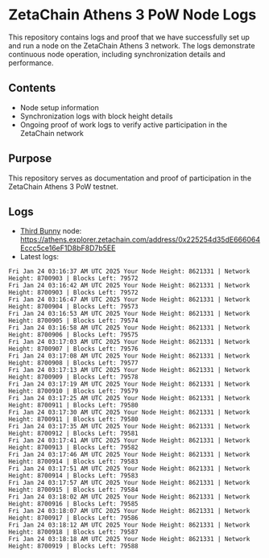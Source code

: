 # ZetaChain Athens 3 PoW Node Logs
This repository contains logs and proof that we have successfully set up and run a node on the ZetaChain Athens 3 network. The logs demonstrate continuous node operation, including synchronization details and performance.

## Contents
- Node setup information
- Synchronization logs with block height details
- Ongoing proof of work logs to verify active participation in the ZetaChain network

## Purpose
This repository serves as documentation and proof of participation in the ZetaChain Athens 3 PoW testnet.

## Logs

- [Third Bunny](https://thirdbunny.xyz/) node: https://athens.explorer.zetachain.com/address/0x225254d35dE666064Eccc5ce16eF1D8bF8D7b5EE
- Latest logs:
```
Fri Jan 24 03:16:37 AM UTC 2025 Your Node Height: 8621331 | Network Height: 8700903 | Blocks Left: 79572
Fri Jan 24 03:16:42 AM UTC 2025 Your Node Height: 8621331 | Network Height: 8700903 | Blocks Left: 79572
Fri Jan 24 03:16:47 AM UTC 2025 Your Node Height: 8621331 | Network Height: 8700904 | Blocks Left: 79573
Fri Jan 24 03:16:53 AM UTC 2025 Your Node Height: 8621331 | Network Height: 8700905 | Blocks Left: 79574
Fri Jan 24 03:16:58 AM UTC 2025 Your Node Height: 8621331 | Network Height: 8700906 | Blocks Left: 79575
Fri Jan 24 03:17:03 AM UTC 2025 Your Node Height: 8621331 | Network Height: 8700907 | Blocks Left: 79576
Fri Jan 24 03:17:08 AM UTC 2025 Your Node Height: 8621331 | Network Height: 8700908 | Blocks Left: 79577
Fri Jan 24 03:17:13 AM UTC 2025 Your Node Height: 8621331 | Network Height: 8700909 | Blocks Left: 79578
Fri Jan 24 03:17:19 AM UTC 2025 Your Node Height: 8621331 | Network Height: 8700910 | Blocks Left: 79579
Fri Jan 24 03:17:25 AM UTC 2025 Your Node Height: 8621331 | Network Height: 8700911 | Blocks Left: 79580
Fri Jan 24 03:17:30 AM UTC 2025 Your Node Height: 8621331 | Network Height: 8700911 | Blocks Left: 79580
Fri Jan 24 03:17:35 AM UTC 2025 Your Node Height: 8621331 | Network Height: 8700912 | Blocks Left: 79581
Fri Jan 24 03:17:41 AM UTC 2025 Your Node Height: 8621331 | Network Height: 8700913 | Blocks Left: 79582
Fri Jan 24 03:17:46 AM UTC 2025 Your Node Height: 8621331 | Network Height: 8700914 | Blocks Left: 79583
Fri Jan 24 03:17:51 AM UTC 2025 Your Node Height: 8621331 | Network Height: 8700914 | Blocks Left: 79583
Fri Jan 24 03:17:57 AM UTC 2025 Your Node Height: 8621331 | Network Height: 8700915 | Blocks Left: 79584
Fri Jan 24 03:18:02 AM UTC 2025 Your Node Height: 8621331 | Network Height: 8700916 | Blocks Left: 79585
Fri Jan 24 03:18:07 AM UTC 2025 Your Node Height: 8621331 | Network Height: 8700917 | Blocks Left: 79586
Fri Jan 24 03:18:12 AM UTC 2025 Your Node Height: 8621331 | Network Height: 8700918 | Blocks Left: 79587
Fri Jan 24 03:18:18 AM UTC 2025 Your Node Height: 8621331 | Network Height: 8700919 | Blocks Left: 79588
```
